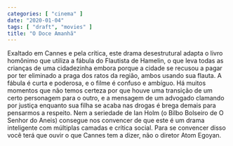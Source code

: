 ```yaml
---
categories: [ "cinema" ]
date: "2020-01-04"
tags: [ "draft", "movies" ]
title: "O Doce Amanhã"
---
```

Exaltado em Cannes e pela crítica, este drama desestrutural adapta o
livro homônimo que utiliza a fábula do Flautista de Hamelin, o que
leva todas as crianças de uma cidadezinha embora porque a cidade se
recusou a pagar por ter eliminado a praga dos ratos da região, ambos
usando sua flauta. A fábula é curta e poderosa, e o filme é confuso
e ambíguo. Há muitos momentos que não temos certeza por que houve
uma transição de um certo personagem para o outro, e a mensagem de um
advogado clamando por justiça enquanto sua filha se acaba nas drogas é
brega demais para pensarmos a respeito. Nem a seriedade de Ian Holm (o
Bilbo Bolseiro de O Senhor do Aneis) consegue nos convencer de que este
é um drama inteligente com múltiplas camadas e crítica social. Para
se convencer disso você terá que ouvir o que Cannes tem a dizer,
não o diretor Atom Egoyan.
